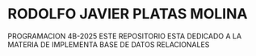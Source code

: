 # RODOLFO JAVIER PLATAS MOLINA
PROGRAMACION 4B-2025
ESTE REPOSITORIO ESTA DEDICADO A LA MATERIA DE IMPLEMENTA BASE DE DATOS RELACIONALES
